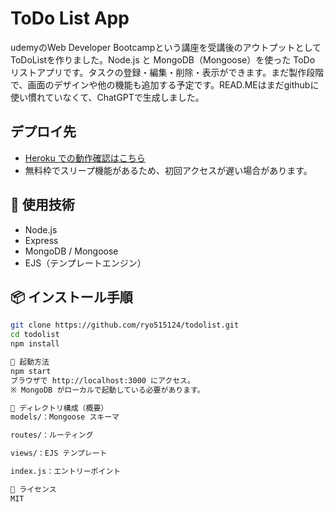 # ToDo List App

udemyのWeb Developer Bootcampという講座を受講後のアウトプットとしてToDoListを作りました。Node.js と MongoDB（Mongoose）を使った ToDo リストアプリです。タスクの登録・編集・削除・表示ができます。まだ製作段階で、画面のデザインや他の機能も追加する予定です。READ.MEはまだgithubに使い慣れていなくて、ChatGPTで生成しました。

## デプロイ先

- [Heroku での動作確認はこちら](https://immense-brook-28283-458436aee5a0.herokuapp.com)
- 無料枠でスリープ機能があるため、初回アクセスが遅い場合があります。

## 🔧 使用技術

- Node.js
- Express
- MongoDB / Mongoose
- EJS（テンプレートエンジン）

## 📦 インストール手順

```bash
git clone https://github.com/ryo515124/todolist.git
cd todolist
npm install

🚀 起動方法
npm start
ブラウザで http://localhost:3000 にアクセス。
※ MongoDB がローカルで起動している必要があります。

📁 ディレクトリ構成（概要）
models/：Mongoose スキーマ

routes/：ルーティング

views/：EJS テンプレート

index.js：エントリーポイント

📝 ライセンス
MIT
